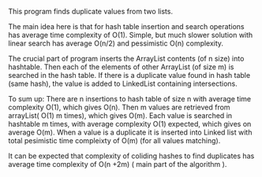 This program finds duplicate values from two lists.

The main idea here is that for hash table insertion and search operations has average time complexity of O(1). Simple, but much slower solution with linear search has average O(n/2) and pessimistic O(n) complexity.

The crucial part of program inserts the ArrayList contents (of n size) into hashtable. Then each of the elements of other ArrayList (of size m) is searched in the hash table. If there is a duplicate value found in hash table (same hash), the value is added to LinkedList containing intersections.

To sum up: 
There are n insertions to hash table of size n with average time complexity O(1), which gives O(n). 
Then m values are retrieved from arrayList( O(1) m times), which gives O(m). 
Each value is searched in hashtable m times, with average complexity O(1) expected, which gives on average O(m).
When a value is a duplicate it is inserted into Linked list with total pesimistic time compleixty of O(m) (for all values matching).

It can be expected that complexity of coliding hashes to find duplicates has average time complexity of O(n +2m) ( main part of the algorithm ).
